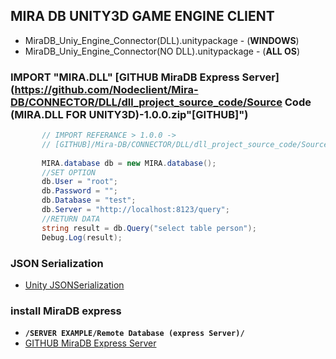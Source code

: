 ## MIRA DB UNITY3D GAME ENGINE CLIENT


* MiraDB_Uniy_Engine_Connector(DLL).unitypackage -  (**WINDOWS**)
* MiraDB_Uniy_Engine_Connector(NO DLL).unitypackage - (**ALL OS**)

### IMPORT "MIRA.DLL" [GITHUB MiraDB Express Server](https://github.com/Nodeclient/Mira-DB/CONNECTOR/DLL/dll_project_source_code/Source Code (MIRA.DLL FOR UNITY3D)-1.0.0.zip"[GITHUB]")
```c#
       // IMPORT REFERANCE > 1.0.0 -> 
       // [GITHUB]/Mira-DB/CONNECTOR/DLL/dll_project_source_code/Source Code (MIRA.DLL FOR UNITY3D)-1.0.0.zip
       
       MIRA.database db = new MIRA.database();
       //SET OPTION
       db.User = "root";
       db.Password = "";
       db.Database = "test";
       db.Server = "http://localhost:8123/query";
       //RETURN DATA
       string result = db.Query("select table person");
       Debug.Log(result);
```

### JSON Serialization
* [Unity JSONSerialization](https://docs.unity3d.com/Manual/JSONSerialization.html "Unity JSONSerialization")

### install MiraDB express
* **`/SERVER EXAMPLE/Remote Database (express Server)/`**
* [GITHUB MiraDB Express Server](https://github.com/Nodeclient/Mira-DB "[GITHUB]")
